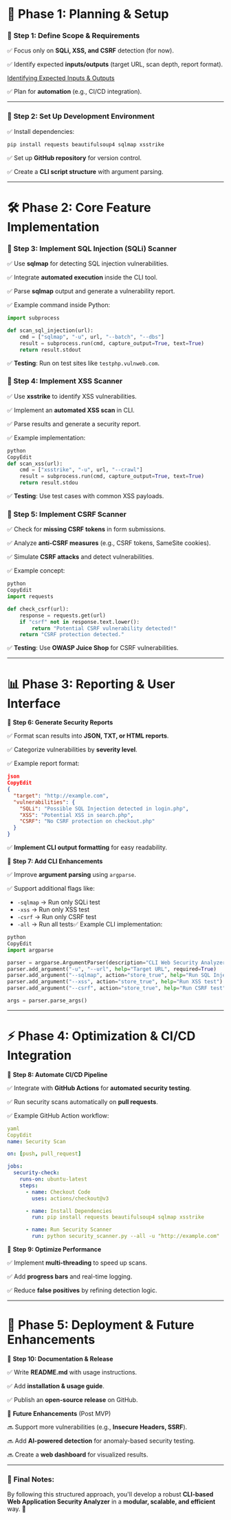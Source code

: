# **📌 Phase 1: Planning & Setup**

### 🔹 **Step 1: Define Scope & Requirements**

✅ Focus only on **SQLi, XSS, and CSRF** detection (for now).

✅ Identify expected **inputs/outputs** (target URL, scan depth, report format).

[Identifying Expected Inputs & Outputs](https://www.notion.so/Identifying-Expected-Inputs-Outputs-19bd5ae0da3e80619203deaf3b818f04?pvs=21)

✅ Plan for **automation** (e.g., CI/CD integration).

---

### 🔹 **Step 2: Set Up Development Environment**

✅ Install dependencies:

```bash
pip install requests beautifulsoup4 sqlmap xsstrike
```

✅ Set up **GitHub repository** for version control.

✅ Create a **CLI script structure** with argument parsing.

---

# **🛠 Phase 2: Core Feature Implementation**

### **🔹 Step 3: Implement SQL Injection (SQLi) Scanner**

✅ Use **sqlmap** for detecting SQL injection vulnerabilities.

✅ Integrate **automated execution** inside the CLI tool.

✅ Parse **sqlmap** output and generate a vulnerability report.

✅ Example command inside Python:

```python
import subprocess

def scan_sql_injection(url):
    cmd = ["sqlmap", "-u", url, "--batch", "--dbs"]
    result = subprocess.run(cmd, capture_output=True, text=True)
    return result.stdout
```

✅ **Testing**: Run on test sites like `testphp.vulnweb.com`.

### **🔹 Step 4: Implement XSS Scanner**

✅ Use **xsstrike** to identify XSS vulnerabilities.

✅ Implement an **automated XSS scan** in CLI.

✅ Parse results and generate a security report.

✅ Example implementation:

```python
python
CopyEdit
def scan_xss(url):
    cmd = ["xsstrike", "-u", url, "--crawl"]
    result = subprocess.run(cmd, capture_output=True, text=True)
    return result.stdou

```

✅ **Testing**: Use test cases with common XSS payloads.

### **🔹 Step 5: Implement CSRF Scanner**

✅ Check for **missing CSRF tokens** in form submissions.

✅ Analyze **anti-CSRF measures** (e.g., CSRF tokens, SameSite cookies).

✅ Simulate **CSRF attacks** and detect vulnerabilities.

✅ Example concept:

```python
python
CopyEdit
import requests

def check_csrf(url):
    response = requests.get(url)
    if "csrf" not in response.text.lower():
        return "Potential CSRF vulnerability detected!"
    return "CSRF protection detected."

```

✅ **Testing**: Use **OWASP Juice Shop** for CSRF vulnerabilities.

---

# **📊 Phase 3: Reporting & User Interface**

🔹 **Step 6: Generate Security Reports**

✅ Format scan results into **JSON, TXT, or HTML reports**.

✅ Categorize vulnerabilities by **severity level**.

✅ Example report format:

```json
json
CopyEdit
{
  "target": "http://example.com",
  "vulnerabilities": {
    "SQLi": "Possible SQL Injection detected in login.php",
    "XSS": "Potential XSS in search.php",
    "CSRF": "No CSRF protection on checkout.php"
  }
}

```

✅ **Implement CLI output formatting** for easy readability.

🔹 **Step 7: Add CLI Enhancements**

✅ Improve **argument parsing** using `argparse`.

✅ Support additional flags like:

- `-sqlmap` → Run only SQLi test
- `-xss` → Run only XSS test
- `-csrf` → Run only CSRF test
- `-all` → Run all tests✅ Example CLI implementation:

```python
python
CopyEdit
import argparse

parser = argparse.ArgumentParser(description="CLI Web Security Analyzer")
parser.add_argument("-u", "--url", help="Target URL", required=True)
parser.add_argument("--sqlmap", action="store_true", help="Run SQL Injection test")
parser.add_argument("--xss", action="store_true", help="Run XSS test")
parser.add_argument("--csrf", action="store_true", help="Run CSRF test")

args = parser.parse_args()

```

---

# **⚡ Phase 4: Optimization & CI/CD Integration**

🔹 **Step 8: Automate CI/CD Pipeline**

✅ Integrate with **GitHub Actions** for **automated security testing**.

✅ Run security scans automatically on **pull requests**.

✅ Example GitHub Action workflow:

```yaml
yaml
CopyEdit
name: Security Scan

on: [push, pull_request]

jobs:
  security-check:
    runs-on: ubuntu-latest
    steps:
      - name: Checkout Code
        uses: actions/checkout@v3

      - name: Install Dependencies
        run: pip install requests beautifulsoup4 sqlmap xsstrike

      - name: Run Security Scanner
        run: python security_scanner.py --all -u "http://example.com"

```

🔹 **Step 9: Optimize Performance**

✅ Implement **multi-threading** to speed up scans.

✅ Add **progress bars** and real-time logging.

✅ Reduce **false positives** by refining detection logic.

---

# **🚀 Phase 5: Deployment & Future Enhancements**

🔹 **Step 10: Documentation & Release**

✅ Write **README.md** with usage instructions.

✅ Add **installation & usage guide**.

✅ Publish an **open-source release** on GitHub.

🔹 **Future Enhancements** (Post MVP)

🔜 Support more vulnerabilities (e.g., **Insecure Headers, SSRF**).

🔜 Add **AI-powered detection** for anomaly-based security testing.

🔜 Create a **web dashboard** for visualized results.

---

### 🎯 **Final Notes:**

By following this structured approach, you'll develop a robust **CLI-based Web Application Security Analyzer** in a **modular, scalable, and efficient** way. 🚀